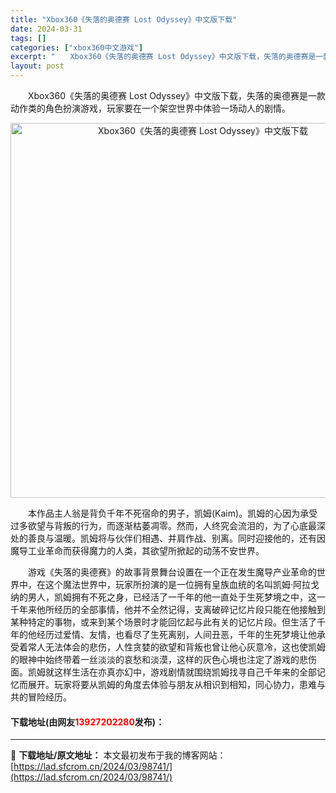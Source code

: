 ```yaml
---
title: "Xbox360《失落的奥德赛 Lost Odyssey》中文版下载"
date: 2024-03-31
tags: []
categories: ["xbox360中文游戏"]
excerpt: "　　Xbox360《失落的奥德赛 Lost Odyssey》中文版下载，失落的奥德赛是一款动作类的角色扮演游戏，玩家要在一个架空世界中体验一场动人的剧情。 　　本作品主人翁是背负千年不死宿命的男子，凯姆(Kaim)。凯姆的心因为承受过多欲望与背叛的行为，而逐渐枯萎凋零。然而，人终究会流泪的，为了心底&hellip;"
layout: post
---
```


 <p>　　Xbox360《失落的奥德赛 Lost Odyssey》中文版下载，失落的奥德赛是一款动作类的角色扮演游戏，玩家要在一个架空世界中体验一场动人的剧情。</p> <p align="center"><img align="" border="0" src="https://lad.sfcrom.cn/wp-content/uploads/2024/03/20240330_66083e77ad998.webp" width="600" alt="Xbox360《失落的奥德赛 Lost Odyssey》中文版下载" /></p> <p>　　本作品主人翁是背负千年不死宿命的男子，凯姆(Kaim)。凯姆的心因为承受过多欲望与背叛的行为，而逐渐枯萎凋零。然而，人终究会流泪的，为了心底最深处的善良与温暖。凯姆将与伙伴们相遇、并肩作战、别离。同时迎接他的，还有因魔导工业革命而获得魔力的人类，其欲望所掀起的动荡不安世界。</p> <p>　　游戏《失落的奥德赛》的故事背景舞台设置在一个正在发生魔导产业革命的世界中，在这个魔法世界中，玩家所扮演的是一位拥有皇族血统的名叫凯姆&middot;阿拉戈纳的男人，凯姆拥有不死之身，已经活了一千年的他一直处于生死梦境之中，这一千年来他所经历的全部事情，他并不全然记得，支离破碎记忆片段只能在他接触到某种特定的事物，或来到某个场景时才能回忆起与此有关的记忆片段。但生活了千年的他经历过爱情、友情，也看尽了生死离别，人间丑恶，千年的生死梦境让他承受着常人无法体会的悲伤，人性贪婪的欲望和背叛也曾让他心灰意冷，这也使凯姆的眼神中始终带着一丝淡淡的哀愁和淡漠，这样的灰色心境也注定了游戏的悲伤面。凯姆就这样生活在亦真亦幻中，游戏剧情就围绕凯姆找寻自己千年来的全部记忆而展开。玩家将要从凯姆的角度去体验与朋友从相识到相知，同心协力，患难与共的冒险经历。</p> <p><h4>下载地址(由网友<font color="red">13927202280</font>发布)：</h4></p> 

---
📖 **下载地址/原文地址：** 本文最初发布于我的博客网站：[https://lad.sfcrom.cn/2024/03/98741/](https://lad.sfcrom.cn/2024/03/98741/)

